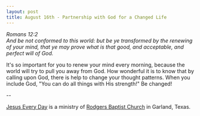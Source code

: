 ```yaml
---
layout: post
title: August 16th - Partnership with God for a Changed Life
---
```


_Romans 12:2  
And be not conformed to this world: but be ye transformed by the
renewing of your mind, that ye may prove what is that good, and
acceptable, and perfect will of God._

It's so important for you to renew your mind every morning, because
the world will try to pull you away from God. How wonderful it is to
know that by calling upon God, there is help to change your thought
patterns. When you include God, "You can do all things with His
strength!" Be changed!

 --

<a href=http://jesuseveryday.net>Jesus Every Day</a> is a ministry of <a href=http://rodgersbaptist.net>Rodgers Baptist Church</a> in Garland, Texas.
